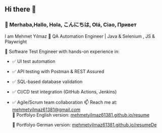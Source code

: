 ## Hi there 👋

### 👋 Merhaba,Hallo, Hola, こんにちは, Olá, Ciao, Привет 
I am  Mehmet Yılmaz
🔭 QA Automation Engineer | Java & Selenium , JS & Playwright

🎯 Software Test Engineer with hands-on experience in:
- ✅ UI test automation 
- ✅ API testing with Postman & REST Assured
- ✅ SQL-based database validation
- ✅ CI/CD test integration (GitHub Actions, Jenkins)
- ✅ Agile/Scrum team collaboration
📫  Reach me at: mehmetyilmaz61381@gmail.com  
🚀 Portfolyo English version: [mehmetyilmaz61381.github.io/resume](https://mehmetyilmaz61381.github.io/resume/)

    🚀 Portfolyo German  version: [mehmetyilmaz61381.github.io/resumeDe](https://mehmetyilmaz61381.github.io/resumeEnDe/)
